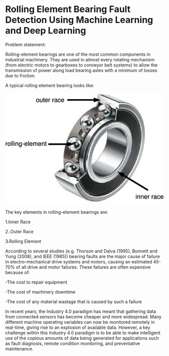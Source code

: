 #                                                         Rolling Element Bearing Fault Detection Using Machine Learning and Deep Learning


Problem statement:

Rolling-element bearings are one of the most common components in industrial machinery. They are used in almost every rotating mechanism (from electric motors to gearboxes to conveyor belt systems) to allow the transmission of power along load bearing axles with a minimum of losses due to friction.

A typical rolling element bearing looks like:

![image](https://github.com/azaruddinaskarali/Bearing-Faults-Detection-and-Classification/blob/main/REB.png?raw=true)

The key elements in rolling-element bearings are:

1.Inner Race

2..Outer Race

3.Rolling Element


According to several studies (e.g. Thorson and Dalva (1995), Bonnett and Yung (2008), and IEEE (1985)) bearing faults are the major cause of failure in electro-mechanical drive systems and motors, causing an estimated 45-70% of all drive and motor failures. These failures are often expensive because of:

-The cost to repair equipment

-The cost of machinery downtime

-The cost of any material wastage that is caused by such a failure

In recent years, the Industry 4.0 paradigm has meant that gathering data from connected sensors has become cheaper and more widespread. Many different machine operating variables can now be monitored remotely in real-time, giving rise to an explosion of available data. However, a key challenge within this Industry 4.0 paradigm is to be able to make intelligent use of the copious amounts of data being generated for applications such as fault diagnosis, remote condition monitoring, and preventative maintenance.








